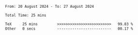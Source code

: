 <!--START_SECTION:waka-->

```txt
From: 20 August 2024 - To: 27 August 2024

Total Time: 25 mins

TeX     25 mins         >>>>>>>>>>>>>>>>>>>>>>>>>   99.83 %
Other   0 secs          -------------------------   00.17 %
```

<!--END_SECTION:waka-->
